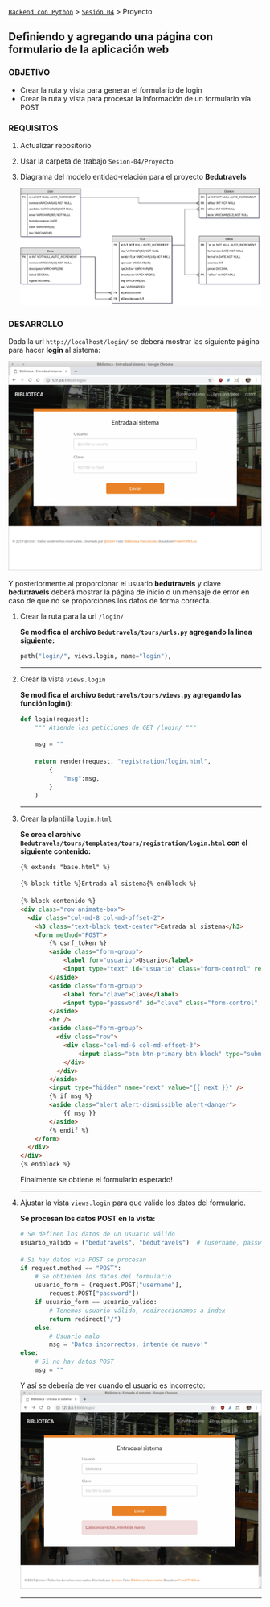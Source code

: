 [`Backend con Python`](../../Readme.md) > [`Sesión 04`](../Readme.md) > Proyecto
## Definiendo y agregando una página con formulario de la aplicación web

### OBJETIVO
- Crear la ruta y vista para generar el formulario de login
- Crear la ruta y vista para procesar la información de un formulario vía POST

### REQUISITOS
1. Actualizar repositorio
1. Usar la carpeta de trabajo `Sesion-04/Proyecto`
1. Diagrama del modelo entidad-relación para el proyecto __Bedutravels__

   ![Modelo entidad-relación para Bedutravels](assets/bedutravels-modelo-er.png)

### DESARROLLO
Dada la url `http://localhost/login/` se deberá mostrar las siguiente página para hacer __login__ al sistema:

![Bedutravels - Login](assets/login-01.png)

Y posteriormente al proporcionar el usuario __bedutravels__ y clave __bedutravels__ deberá mostrar la página de inicio o un mensaje de error en caso de que no se proporciones los datos de forma correcta.

1. Crear la ruta para la url `/login/`

   __Se modifica el archivo `Bedutravels/tours/urls.py` agregando la línea siguiente:__

   ```python
   path("login/", views.login, name="login"),
   ```
   ***

1. Crear la vista `views.login`

   __Se modifica el archivo `Bedutravels/tours/views.py` agregando las función login():__

   ```python
   def login(request):
       """ Atiende las peticiones de GET /login/ """

       msg = ""

       return render(request, "registration/login.html",
           {
               "msg":msg,
           }
       )
   ```
   ***

1. Crear la plantilla `login.html`

   __Se crea el archivo `Bedutravels/tours/templates/tours/registration/login.html` con el siguiente contenido:__

   ```html
   {% extends "base.html" %}

   {% block title %}Entrada al sistema{% endblock %}

   {% block contenido %}
   <div class="row animate-box">
     <div class="col-md-8 col-md-offset-2">
       <h3 class="text-black text-center">Entrada al sistema</h3>
       <form method="POST">
           {% csrf_token %}
           <aside class="form-group">
               <label for="usuario">Usuario</label>
               <input type="text" id="usuario" class="form-control" required placeholder="Escribe tu usuario" name="username" />
           </aside>
           <aside class="form-group">
               <label for="clave">Clave</label>
               <input type="password" id="clave" class="form-control" required placeholder="Escribe tu clave" name="password" />
           </aside>
           <hr />
           <aside class="form-group">
             <div class="row">
               <div class="col-md-6 col-md-offset-3">
                   <input class="btn btn-primary btn-block" type="submit" name="submit" value="Enviar" />
               </div>
             </div>
           </aside>
           <input type="hidden" name="next" value="{{ next }}" />
           {% if msg %}
           <aside class="alert alert-dismissible alert-danger">
               {{ msg }}
           </aside>
           {% endif %}
       </form>
     </div>
   </div>
   {% endblock %}
   ```

   Finalmente se obtiene el formulario esperado!
   ***

1. Ajustar la vista `views.login` para que valide los datos del formulario.

   __Se procesan los datos POST en la vista:__

   ```python
   # Se definen los datos de un usuario válido
   usuario_valido = ("bedutravels", "bedutravels")  # (username, password)

   # Si hay datos vía POST se procesan
   if request.method == "POST":
       # Se obtienen los datos del formulario
       usuario_form = (request.POST["username"],
           request.POST["password"])
       if usuario_form == usuario_valido:
           # Tenemos usuario válido, redireccionamos a index
           return redirect("/")
       else:
           # Usuario malo
           msg = "Datos incorrectos, intente de nuevo!"
   else:
       # Si no hay datos POST
       msg = ""
   ```
   Y así se debería de ver cuando el usuario es incorrecto:
   ![Bedutravels - Login - Error](assets/login-02.png)   
   ***
